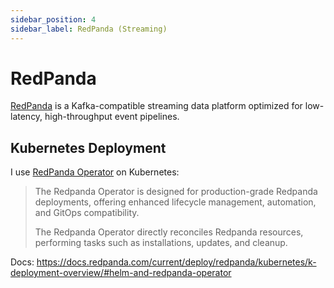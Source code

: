 ```yaml
---
sidebar_position: 4
sidebar_label: RedPanda (Streaming)
---
```


# RedPanda

[RedPanda](https://redpanda.com/) is a Kafka-compatible streaming data platform optimized for low-latency, high-throughput event pipelines.

## Kubernetes Deployment

I use [RedPanda Operator](https://github.com/redpanda-data/redpanda-operator) on Kubernetes:

> The Redpanda Operator is designed for production-grade Redpanda deployments, offering enhanced lifecycle management, automation, and GitOps compatibility.
> 
> The Redpanda Operator directly reconciles Redpanda resources, performing tasks such as installations, updates, and cleanup.

Docs: https://docs.redpanda.com/current/deploy/redpanda/kubernetes/k-deployment-overview/#helm-and-redpanda-operator
